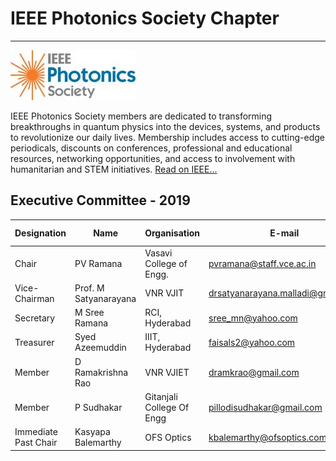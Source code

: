 # IEEE Photonics Society Chapter
---

![Photonics](/user/img/logos/photonics-logo.jpg)

IEEE Photonics Society members are dedicated to transforming breakthroughs in quantum physics into the devices, systems, and products to revolutionize our daily lives. Membership includes access to cutting-edge periodicals, discounts on conferences, professional and educational resources, networking opportunities, and access to involvement with humanitarian and STEM initiatives. [Read on IEEE...](https://www.ieee.org/membership_services/membership/societies/membership_societies_index.html)

## Executive Committee - 2019

| Designation          | Name                  | Organisation              | E-mail                            | Membership No |
| -------------------- | --------------------- | ------------------------- | --------------------------------- | ------------- |
| Chair                | PV Ramana             | Vasavi College of Engg.   | pvramana@staff.vce.ac.in          | M 92479354    |
| Vice-Chairman        | Prof. M Satyanarayana | VNR VJIT                  | drsatyanarayana.malladi@gmail.com | M 92242215    |
| Secretary            | M Sree Ramana         | RCI, Hyderabad            | sree_mn@yahoo.com                 | M 80524558    |
| Treasurer            | Syed Azeemuddin       | IIIT, Hyderabad           | faisals2@yahoo.com                | SM 90770624   |
| Member               | D Ramakrishna Rao     | VNR VJIET                 | dramkrao@gmail.com                | M 93226570    |
| Member               | P Sudhakar            | Gitanjali College Of Engg | pillodisudhakar@gmail.com         | M 93727536    |
| Immediate Past Chair | Kasyapa Balemarthy    | OFS Optics                | kbalemarthy@ofsoptics.com         | M 90286547    |